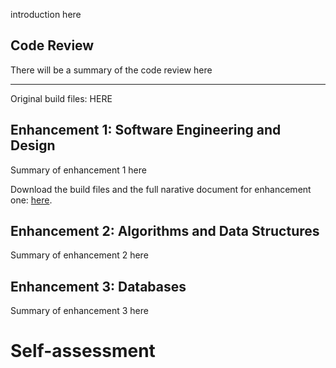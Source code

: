 introduction here

## Code Review

There will be a summary of the code review here

---

Original build files: HERE

## Enhancement 1: Software Engineering and Design

Summary of enhancement 1 here

Download the build files and the full narative document for enhancement one: [here](https://github.com/SunWeatherby/sunweatherby.github.io/tree/EnhancementOne).

## Enhancement 2: Algorithms and Data Structures

Summary of enhancement 2 here

## Enhancement 3: Databases

Summary of enhancement 3 here

# Self-assessment
